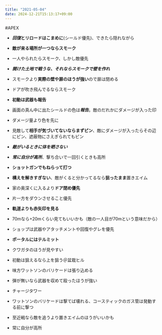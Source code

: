 ```yaml
---
title: "2021-05-04"
date: 2024-12-21T15:13:17+09:00
---
```

#APEX

- ***回復*とリロードはこまめに**(シールド優先)、できたら隠れながら

- **敵が来る場所が一つならスモーク**
- 一人やられたらスモーク、しかし敵優先
- ***開けた土地で戦うな、それならスモークで壁を作れ***
- スモークより**実際の壁や扉のほうが強い**ので扉は閉める
- ドアが吹き飛んでるならスモーク

- **初動は武器も報告**
- 画面の真ん中に出たシールドの色は***報告***。敵のだれかにダメージが入った印
- ダメージ量より色を先に
- 見敵して**相手が気づいてないならまずピン**、敵にダメージが入ったらその辺にピン、遮蔽物にさえぎられてもピン

- ***敵がいるときに体を晒さない***
- ***常に自分が高所***、撃ち合いで一回引くときも高所
- **ショットガンでもねらって打つ**
- **構えを解きすぎない**、敵がくると分かってるなら**狙ったまま**置きエイム
- 家の奥深くに入るより**ドア閉め優先**
- 片一方をダウンさせること優先
- **軌道よりも赤矢印を見る**

- 70mなら+20mくらい見てもいいかも（敵の一人目が70mという意味だから）

- ショップは武器やアタッチメントや回復やグレを優先
- **ポータルにはテルミット**
- クワガタのほうが見やすい
- 初動は狙えるなら上を狙う＠盆栽ヒル
- 味方ワットソンのバリケードは張り込める
- 弾が無いなら武器を収めて殴ったほうが強い
- チャージタワー
- ワットソンのバリケードは撃てば壊れる、コースティックのガス管は発動する前に撃つ
- 至近戦なら敵を追うより置きエイムのほうがいいかも

- 常に自分が高所
